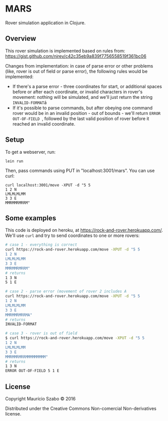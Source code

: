 # MARS

Rover simulation application in Clojure.

## Overview

This rover simulation is implemented based on rules from: https://gist.github.com/nirev/c42c35eb9a839f7756558519f361bc06

Changes from implementation: in case of parse error or other problems
(like, rover is out of field or parse error), the following rules would be implemented:

* If there's a parse error - three coordinates for start, or additional spaces before
or after each coordinate, or invalid characters in rover's movement: nothing will
be simulated, and we'll just return the string `INVALID-FORMAT`á
* If it's possible to parse commands, but after obeying one command rover would be
in an invalid position - out of bounds - we'll return `ERROR OUT-OF-FIELD `, followed
by the last valid position of rover before it reached an invalid coordinate.

## Setup

To get a webserver, run:

    lein run

Then, pass commands using PUT in "localhost:3001/mars". You can use curl:

    curl localhost:3001/move -XPUT -d "5 5
    1 2 N
    LMLMLMLMM
    3 3 E
    MMRMMRMRRM"

## Some examples

This code is deployed on heroku, at https://rock-and-rover.herokuapp.com/. We'll use
`curl` and try to send coordinates to one or more rovers:

```sh
# case 1 - everything is correct
curl https://rock-and-rover.herokuapp.com/move -XPUT -d "5 5
1 2 N
LMLMLMLMM
3 3 E
MMRMMRMRRM"
# returns
1 3 N
5 1 E

# case 2 - parse error (movement of rover 2 includes A
curl https://rock-and-rover.herokuapp.com/move -XPUT -d "5 5
1 2 N
LMLMLMLMM
3 3 E
MMRMMRMRRMA"
# returns
INVALID-FORMAT

# case 3 - rover is out of field
$ curl https://rock-and-rover.herokuapp.com/move -XPUT -d "5 5
1 2 N
LMLMLMLMM
3 3 E
MMRMMRMRRMMMMMMMMM"
# returns
1 3 N
ERROR OUT-OF-FIELD 5 1 E
```

## License

Copyright Maurício Szabo © 2016

Distributed under the Creative Commons Non-comercial Non-derivatives license.
